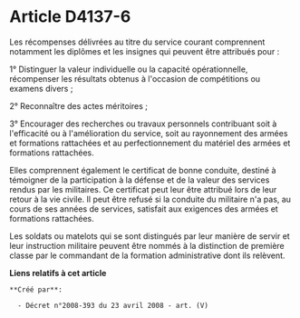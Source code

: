 # Article D4137-6

Les récompenses délivrées au titre du service courant comprennent notamment les diplômes et les insignes qui peuvent être
attribués pour :

1° Distinguer la valeur individuelle ou la capacité opérationnelle, récompenser les résultats obtenus à l'occasion de
compétitions ou examens divers ;

2° Reconnaître des actes méritoires ;

3° Encourager des recherches ou travaux personnels contribuant soit à l'efficacité ou à l'amélioration du service, soit au
rayonnement des armées et formations rattachées et au perfectionnement du matériel des armées et formations rattachées.

Elles comprennent également le certificat de bonne conduite, destiné à témoigner de la participation à la défense et de la
valeur des services rendus par les militaires. Ce certificat peut leur être attribué lors de leur retour à la vie civile. Il
peut être refusé si la conduite du militaire n'a pas, au cours de ses années de services, satisfait aux exigences des armées
et formations rattachées.

Les soldats ou matelots qui se sont distingués par leur manière de servir et leur instruction militaire peuvent être nommés à
la distinction de première classe par le commandant de la formation administrative dont ils relèvent.

**Liens relatifs à cet article**

	**Créé par**:

	  - Décret n°2008-393 du 23 avril 2008 - art. (V)

